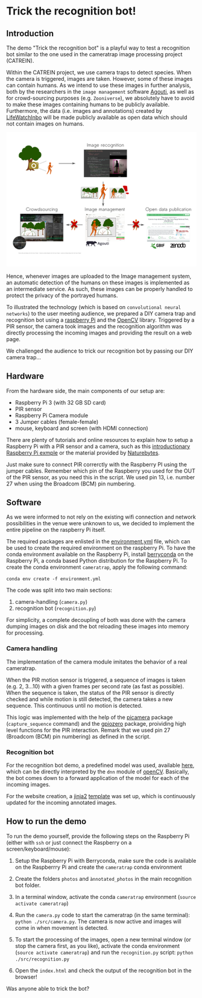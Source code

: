 # Trick the recognition bot!

## Introduction

The demo "Trick the recognition bot" is a playful way to test a recognition bot similar to the one used in the cameratrap image processing project (CATREIN). 

Within the CATREIN project, we use camera traps to detect species. When the camera is triggered, images are taken. However, some of these images can contain humans. As we intend to use these images in further analysis, both by the researchers in the `image management` software [Agouti](http://cameratraplab.org/agouti), as well as for crowd-sourcing purposes (e.g. `Zooniverse`), we absolutely have to avoid to make these images containing humans to be publicly available. Furthermore, the data (i.e. images and annotations) created by [LifeWatchInbo](https://lifewatch.inbo.be/blog/) will be made publicly available as open data which should not contain images on humans.

![](./static/scheme.png)

Hence, whenever images are uploaded to the Image management system, an automatic detection of the humans on these images is implemented as an intermediate service. As such, these images can be properly handled to protect the privacy of the portrayed humans. 

To illustrated the technology (which is based on `convolutional neural networks`) to the user meeting audience, we prepared a DIY camera trap and recognition bot using a [raspberry Pi](https://www.raspberrypi.org/) and the [OpenCV](https://opencv.org/) library.  Triggered by a PIR sensor, the camera took images and the recognition algorithm was directly processing the incoming images and providing the result on a web page. 

We challenged the audience to trick our recognition bot by passing our DIY camera trap...

## Hardware

From the hardware side, the main components of our setup are:

- Raspberry Pi 3 (with 32 GB SD card)
- PIR sensor
- Raspberry Pi Camera module
- 3 Jumper cables (female-female)
- mouse, keyboard and screen (with HDMI connection)

There are plenty of tutorials and online resources to explain how to setup a Raspberry Pi with a PIR sensor and a camera, such as this [introductionary Raspberry Pi exmple](https://projects.raspberrypi.org/en/projects/parent-detector) or the material provided by [Naturebytes](http://naturebytes.org/). 

Just make sure to connect PIR correrctly with the Raspberry PI using the jumper cables. Remember which pin of the Raspberry you used for the OUT of the PIR sensor, as you need this in the script. We used pin 13, i.e. number 27 when using the Broadcom (BCM) pin numbering. 


## Software

As we were informed to not rely on the existing wifi connection and network possibilities in the venue were unknown to us, we decided to implement the entire pipeline on the raspberry Pi itself. 

The required packages are enlisted in the [environment.yml](./environment.yml) file, which can be used to create the required environment on the raspberry Pi. To have the conda environment available on the Raspberry Pi, install [berryconda](https://github.com/jjhelmus/berryconda) on the Raspberry Pi, a conda based Python distribution for the Raspberry Pi. To create the conda environment `cameratrap`, apply the following command:

```
conda env create -f environment.yml
```

The code was split into two main sections:

1. camera-handling (`camera.py`)
2. recognition bot (`recognition.py`)

For simplicity, a complete decoupling of both was done with the camera dumping images on disk and the bot reloading these images into memory for processing. 

### Camera handling

The implementation of the camera module imitates the behavior of a real cameratrap. 

When the PIR motion sensor is triggered, a sequence of images is taken (e.g. 2, 3...10) with a given frames per second rate (as fast as possible). When the sequence is taken, the status of the PIR sensor is directly checked and while motion is still detected, the camera takes a new sequence. This continuous until no motion is detected. 

This logic was implemented with the help of the [picamera](http://picamera.readthedocs.io/en/release-1.13/recipes1.html#capturing-consistent-images) package (`capture_sequence` command) and the [gpiozero](https://gpiozero.readthedocs.io/en/stable/api_input.html#motion-sensor-d-sun-pir) package, proividing high level functions for the PIR interaction. Remark that we used pin 27 (Broadcom (BCM) pin numbering) as defined in the script. 

### Recognition bot

For the recognition bot demo, a predefined model was used, available [here](https://github.com/C-Aniruddh/realtime_object_recognition), which can be directly interpreted by the `dnn` module of [openCV](https://opencv.org/). Basically, the bot comes down to a forward application of the model for each of the incoming images. 

For the website creation, a  [jinja2](http://jinja.pocoo.org/docs/2.10/) [template](./static/template.html) was set up, which is continuously updated for the incoming annotated images. 

## How to run the demo

To run the demo yourself, provide the following steps on the Raspberry Pi (either with `ssh` or just connect the Raspberry on a screen/keyboard/mouse):
1. Setup the Raspberry Pi with Berryconda, make sure the code is available on the Raspberrry Pi and create the `cameratrap` conda environment 

2. Create the folders `photos` and `ànnotated_photos` in the main recognition bot folder. 

3. In a terminal window, activate the conda `cameratrap` environment (`source activate cameratrap`)

4. Run the `camera.py` code to start the cameratrap (in the same terminal): `python ./src/camera.py`. The camera is now active and images will come in when movement is detected.

5. To start the processing of the images, open a new terminal window (or stop the camera first, as you like), activate the conda environment (`source activate cameratrap`) and run the `recognition.py` script: `python ./src/recognition.py`

6. Open the `index.html` and check the output of the recognition bot in the browser!

Was anyone able to trick the bot?

